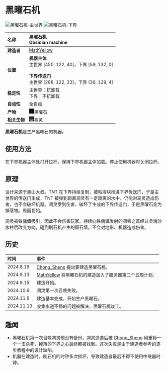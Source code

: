 # **黑曜石机**
![黑曜石机-主世界](images/obsidian_machine_overworld.png)
![黑曜石机-下界](images/obsidian_machine_nether.png)

|**名称**|**黑曜石机<br>Obsidian machine**|
|:-|:-|
|**建造者**|[MathYellow](?player/MathYellow)|
|**位置**|**机器主体**<br>主世界 <a class="coordinate">[450, 122, 40]</a>，下界 <a class="coordinate">[59, 132, 0]</a><br><br>**下界传送门**<br>主世界 <a class="coordinate">[288, 122, 33]</a>，下界 <a class="coordinate">[36, 129, 4]</a>|
|**稳定性**|主世界：抗卸载<br>下界：不抗卸载|
|**自动性**|全自动|
|**产物**|<img class="icon" src="icons/obsidian.png"/>黑曜石|
|**相关生物**|<img class="icon" src="icons/wither.png"/>凋灵|

**黑曜石机**是生产黑曜石的机器。

## **使用方法**
在下界机器主体处打开拉杆，保持下界机器主体加载。停止使用机器时关闭拉杆。

## **原理**
设计来源于黑山大叔。TNT 在下界持续复制，被粘液块推进下界传送门，于是主世界的传送门生成，TNT 被弹到距离凋灵有一定距离的水中，仍能对凋灵造成伤害，也不会破坏机器。凋灵受到伤害，破坏了生成的下界传送门，于是黑曜石变为掉落物。周而复始。

凋灵被铁傀儡吸引，因此不会伤害玩家。持续向铁傀儡发射的凋零之首经过灵魂沙水柱后改变方向，碰到刷石机产生的圆石墙，不会对地形、机器造成伤害。

## **历史**
|时间|事件|
|:-|:-|
|2024.8.19|[Chong_Sheng](?player/Chong_Sheng) 提出要建造黑曜石机。|
|2024.9.13|[MathYellow](?player/MathYellow) 将黑曜石机的建造加入了服务器第二个五周计划。|
|2024.9.15|建造开始。|
|2024.10.6|凋灵第一次召唤失败。|
|2024.11.6|建造基本完成，开始生产黑曜石。|
|2024.11.10|收集水道不畅的问题被解决，黑曜石机竣工。|

## **趣闻**
- 黑曜石机第一次召唤凋灵前没有备份，凋灵逃逸后被 [Chong_Sheng](?player/Chong_Sheng) 用重锤一个一击杀死，掉落的下界之心最终都被找到。这次失败是由于建造者参考的逐步教程中的设计缺陷。
- 机器在建造时，刷石机的时钟多次损坏，导致建造者最后不得不使用中继器时钟。